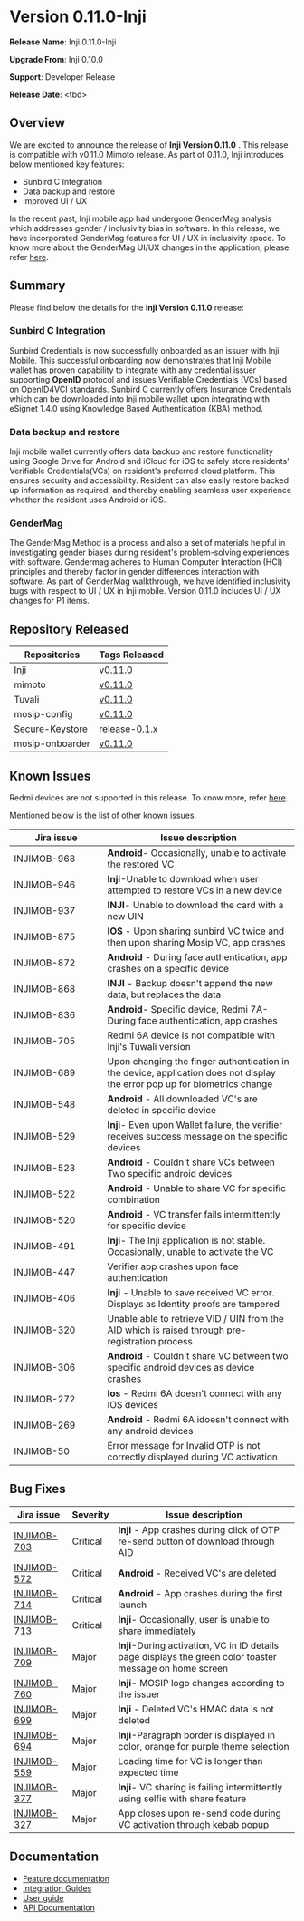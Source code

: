# Version 0.11.0-Inji

**Release Name**: Inji 0.11.0-Inji

**Upgrade From**: Inji 0.10.0

**Support**: Developer Release

**Release Date**: \<tbd>

## Overview

We are excited to announce the release of **Inji Version 0.11.0** . This release is compatible with v0.11.0 Mimoto release. As part of 0.11.0, Inji introduces below mentioned key features:

* Sunbird C Integration
* Data backup and restore
* Improved UI / UX

In the recent past, Inji mobile app had undergone GenderMag analysis which addresses gender / inclusivity bias in software. In this release, we have incorporated GenderMag features for UI / UX in inclusivity space. To know more about the GenderMag UI/UX changes in the application, please refer [here](https://docs.mosip.io/inji/inji-mobile-wallet/overview/features/gendermag).

## Summary

Please find below the details for the **Inji Version 0.11.0** release:

### Sunbird C Integration

Sunbird Credentials is now successfully onboarded as an issuer with Inji Mobile. This successful onboarding now demonstrates that Inji Mobile wallet has proven capability to integrate with any credential issuer supporting **OpenID** protocol and issues Verifiable Credentials (VCs) based on OpenID4VCI standards. Sunbird C currently offers Insurance Credentials which can be downloaded into Inji mobile wallet upon integrating with eSignet 1.4.0 using Knowledge Based Authentication (KBA) method.

### Data backup and restore

Inji mobile wallet currently offers data backup and restore functionality using Google Drive for Android and iCloud for iOS to safely store residents' Verifiable Credentials(VCs) on resident's preferred cloud platform. This ensures security and accessibility. Resident can also easily restore backed up information as required, and thereby enabling seamless user experience whether the resident uses Android or iOS.

### GenderMag

The GenderMag Method is a process and also a set of materials helpful in investigating gender biases during resident's problem-solving experiences with software. Gendermag adheres to Human Computer Interaction (HCI) principles and thereby factor in gender differences interaction with software. As part of GenderMag walkthrough, we have identified inclusivity bugs with respect to UI / UX in Inji mobile. Version 0.11.0 includes UI / UX changes for P1 items.

## Repository Released

| **Repositories** | **Tags Released**                                         |
| ---------------- | --------------------------------------------------------- |
| Inji             | [v0.11.0](https://github.com/mosip/inji)                  |
| mimoto           | [v0.11.0](https://github.com/mosip/mimoto)                |
| Tuvali           | [v0.11.0](https://github.com/mosip/tuvali)                |
| mosip-config     | [v0.11.0](https://github.com/mosip/mosip-config)          |
| Secure-Keystore  | [release-0.1.x](https://github.com/mosip/secure-keystore) |
| mosip-onboarder  | [v0.11.0](https://github.com/mosip/mosip-onboarding)      |

## Known Issues

Redmi devices are not supported in this release. To know more, refer [here](https://mosip.atlassian.net/issues/?filter=-4\&jql=labels%20%3D%20redmi%20order%20by%20created%20DESC).

Mentioned below is the list of other known issues.

<table><thead><tr><th width="149">Jira issue</th><th>Issue description</th></tr></thead><tbody><tr><td>INJIMOB-968</td><td><strong>Android</strong>- Occasionally, unable to activate the restored VC</td></tr><tr><td>INJIMOB-946</td><td><strong>Inji</strong>-Unable to download when user attempted to restore VCs in a new device</td></tr><tr><td>INJIMOB-937</td><td><strong>INJI</strong>- Unable to download the card with a new UIN</td></tr><tr><td>INJIMOB-875</td><td><strong>IOS</strong> - Upon sharing sunbird VC twice and then upon sharing Mosip VC, app crashes</td></tr><tr><td>INJIMOB-872</td><td><strong>Android</strong> - During face authentication, app crashes on a specific device</td></tr><tr><td>INJIMOB-868</td><td><strong>INJI</strong> - Backup doesn't append the new data, but replaces the data</td></tr><tr><td>INJIMOB-836</td><td><strong>Android</strong>- Specific device, Redmi 7A- During face authentication, app crashes</td></tr><tr><td>INJIMOB-705</td><td>Redmi 6A device is not compatible with Inji's Tuwali version</td></tr><tr><td>INJIMOB-689</td><td>Upon changing the finger authentication in the device, application does not display the error pop up for biometrics change</td></tr><tr><td>INJIMOB-548</td><td><strong>Android</strong> - All downloaded VC's are deleted in specific device</td></tr><tr><td>INJIMOB-529</td><td><strong>Inji</strong>- Even upon Wallet failure, the verifier receives success message on the specific devices</td></tr><tr><td>INJIMOB-523</td><td><strong>Android</strong> - Couldn't share VCs between Two specific android devices</td></tr><tr><td>INJIMOB-522</td><td><strong>Android</strong> - Unable to share VC for specific combination</td></tr><tr><td>INJIMOB-520</td><td><strong>Android</strong> - VC transfer fails intermittently for specific device</td></tr><tr><td>INJIMOB-491</td><td><strong>Inji</strong>- The Inji application is not stable. Occasionally, unable to activate the VC</td></tr><tr><td>INJIMOB-447</td><td>Verifier app crashes upon face authentication</td></tr><tr><td>INJIMOB-406</td><td><strong>Inji</strong> - Unable to save received VC error. Displays as Identity proofs are tampered</td></tr><tr><td>INJIMOB-320</td><td>Unable able to retrieve VID / UIN from the AID which is raised through pre-registration process</td></tr><tr><td>INJIMOB-306</td><td><strong>Android</strong> - Couldn't share VC between two specific android devices as device crashes</td></tr><tr><td>INJIMOB-272</td><td><strong>Ios</strong> - Redmi 6A doesn't connect with any IOS devices</td></tr><tr><td>INJIMOB-269</td><td><strong>Android</strong> - Redmi 6A idoesn't connect with any android devices</td></tr><tr><td>INJIMOB-50</td><td>Error message for Invalid OTP is not correctly displayed during VC activation</td></tr></tbody></table>

## Bug Fixes

| Jira issue                                                    | Severity | Issue description                                                                                         |
| ------------------------------------------------------------- | -------- | --------------------------------------------------------------------------------------------------------- |
| [INJIMOB-703](https://mosip.atlassian.net/browse/INJIMOB-703) | Critical | **Inji** - App crashes during click of OTP re-send button of download through AID                         |
| [INJIMOB-572](https://mosip.atlassian.net/browse/INJIMOB-572) | Critical | **Android** - Received VC's are deleted                                                                   |
| [INJIMOB-714](https://mosip.atlassian.net/browse/INJIMOB-714) | Critical | **Android** - App crashes during the first launch                                                         |
| [INJIMOB-713](https://mosip.atlassian.net/browse/INJIMOB-713) | Critical | **Inji**- Occasionally, user is unable to share immediately                                               |
| [INJIMOB-709](https://mosip.atlassian.net/browse/INJIMOB-709) | Major    | **Inji**-During activation, VC in ID details page displays the green color toaster message on home screen |
| [INJIMOB-760](https://mosip.atlassian.net/browse/INJIMOB-760) | Major    | **Inji**- MOSIP logo changes according to the issuer                                                      |
| [INJIMOB-699](https://mosip.atlassian.net/browse/INJIMOB-699) | Major    | **Inji** - Deleted VC's HMAC data is not deleted                                                          |
| [INJIMOB-694](https://mosip.atlassian.net/browse/INJIMOB-694) | Major    | **Inji**-Paragraph border is displayed in color, orange for purple theme selection                        |
| [INJIMOB-559](https://mosip.atlassian.net/browse/INJIMOB-559) | Major    | Loading time for VC is longer than expected time                                                          |
| [INJIMOB-377](https://mosip.atlassian.net/browse/INJIMOB-377) | Major    | **Inji**- VC sharing is failing intermittently using selfie with share feature                            |
| [INJIMOB-327](https://mosip.atlassian.net/browse/INJIMOB-327) | Major    | App closes upon re-send code during VC activation through kebab popup                                     |

## Documentation

* [Feature documentation](https://docs.mosip.io/inji/inji-mobile-wallet/overview/features)
* [Integration Guides](https://docs.mosip.io/inji/inji-mobile-wallet/integration-guide)
* [User guide](https://docs.mosip.io/inji/inji-mobile-wallet/end-user-guide)
* [API Documentation](https://github.com/mosip/mimoto/tree/release-0.10.0/docs/postman-collections)
